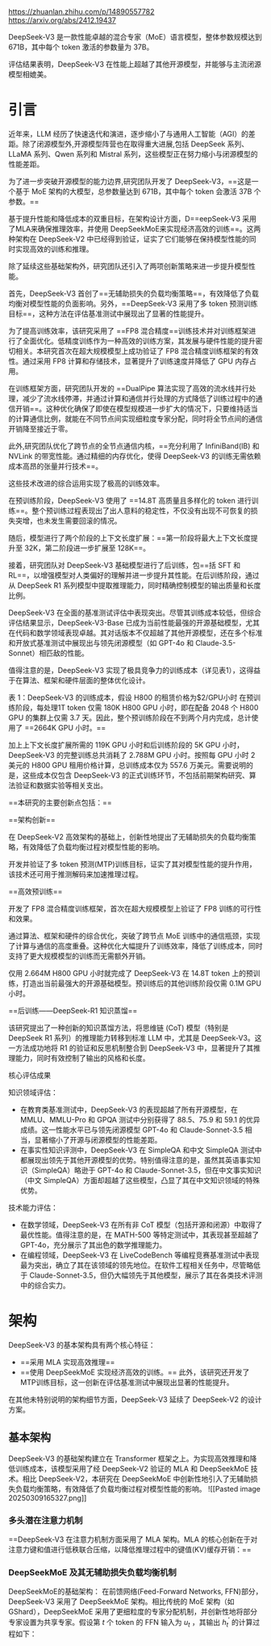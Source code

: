 https://zhuanlan.zhihu.com/p/14890557782
https://arxiv.org/abs/2412.19437

DeepSeek-V3 是一款性能卓越的混合专家（MoE）语言模型，整体参数规模达到 671B，其中每个 token 激活的参数量为 37B。

评估结果表明，DeepSeek-V3 在性能上超越了其他开源模型，并能够与主流闭源模型相媲美。

# 引言
近年来，LLM 经历了快速迭代和演进，逐步缩小了与通用人工智能（AGI）的差距。除了闭源模型外,开源模型阵营也在取得重大进展,包括 DeepSeek 系列、LLaMA 系列、Qwen 系列和 Mistral 系列，这些模型正在努力缩小与闭源模型的性能差距。

为了进一步突破开源模型的能力边界,研究团队开发了 DeepSeek-V3，==这是一个基于 MoE 架构的大模型，总参数量达到 671B，其中每个 token 会激活 37B 个参数。==

基于提升性能和降低成本的双重目标，在架构设计方面，D==eepSeek-V3 采用了MLA来确保推理效率，并使用 DeepSeekMoE来实现经济高效的训练==。这两种架构在 DeepSeek-V2 中已经得到验证，证实了它们能够在保持模型性能的同时实现高效的训练和推理。

除了延续这些基础架构外，研究团队还引入了两项创新策略来进一步提升模型性能。

首先，DeepSeek-V3 首创了==无辅助损失的负载均衡策略==，有效降低了负载均衡对模型性能的负面影响。另外，==DeepSeek-V3 采用了多 token 预测训练目标==，这种方法在评估基准测试中展现出了显著的性能提升。

为了提高训练效率，该研究采用了 ==FP8 混合精度==训练技术并对训练框架进行了全面优化。低精度训练作为一种高效的训练方案，其发展与硬件性能的提升密切相关。本研究首次在超大规模模型上成功验证了 FP8 混合精度训练框架的有效性。通过采用 FP8 计算和存储技术，显著提升了训练速度并降低了 GPU 内存占用。

在训练框架方面，研究团队开发的 ==DualPipe 算法实现了高效的流水线并行处理，减少了流水线停滞，并通过计算和通信并行处理的方式降低了训练过程中的通信开销==。这种优化确保了即使在模型规模进一步扩大的情况下，只要维持适当的计算通信比例，就能在不同节点间实现细粒度专家分配，同时将全节点间的通信开销降至接近于零。

此外,研究团队优化了跨节点的全节点通信内核，==充分利用了 InfiniBand(IB) 和 NVLink 的带宽性能。通过精细的内存优化，使得 DeepSeek-V3 的训练无需依赖成本高昂的张量并行技术==。

这些技术改进的综合运用实现了极高的训练效率。

在预训练阶段，DeepSeek-V3 使用了 ==14.8T 高质量且多样化的 token 进行训练==。整个预训练过程表现出了出人意料的稳定性，不仅没有出现不可恢复的损失突增，也未发生需要回滚的情况。

随后，模型进行了两个阶段的上下文长度扩展：==第一阶段将最大上下文长度提升至 32K，第二阶段进一步扩展至 128K==。

接着，研究团队对 DeepSeek-V3 基础模型进行了后训练，包==括 SFT 和 RL==，以增强模型对人类偏好的理解并进一步提升其性能。在后训练阶段，通过从 DeepSeek R1 系列模型中提取推理能力，同时精确控制模型的输出质量和长度比例。

DeepSeek-V3 在全面的基准测试评估中表现突出。尽管其训练成本较低，但综合评估结果显示，DeepSeek-V3-Base 已成为当前性能最强的开源基础模型，尤其在代码和数学领域表现卓越。其对话版本不仅超越了其他开源模型，还在多个标准和开放式基准测试中展现出与领先闭源模型（如 GPT-4o 和 Claude-3.5-Sonnet）相匹敌的性能。

值得注意的是，DeepSeek-V3 实现了极具竞争力的训练成本（详见表1），这得益于在算法、框架和硬件层面的整体优化设计。


表 1：DeepSeek-V3 的训练成本，假设 H800 的租赁价格为$2/GPU小时
在预训练阶段，每处理1T token 仅需 180K H800 GPU 小时，即在配备 2048 个 H800 GPU 的集群上仅需 3.7 天。因此，整个预训练阶段在不到两个月内完成，总计使用了 ==2664K GPU 小时。==

加上上下文长度扩展所需的 119K GPU 小时和后训练阶段的 5K GPU 小时，DeepSeek-V3 的完整训练总共消耗了 2.788M GPU 小时。按照每 GPU 小时 2 美元的 H800 GPU 租用价格计算，总训练成本仅为 557.6 万美元。需要说明的是，这些成本仅包含 DeepSeek-V3 的正式训练环节，不包括前期架构研究、算法验证和数据实验等相关支出。

==本研究的主要创新点包括：==

==架构创新==

在 DeepSeek-V2 高效架构的基础上，创新性地提出了无辅助损失的负载均衡策略，有效降低了负载均衡过程对模型性能的影响。

开发并验证了多 token 预测(MTP)训练目标，证实了其对模型性能的提升作用，该技术还可用于推测解码来加速推理过程。

==高效预训练==

开发了 FP8 混合精度训练框架，首次在超大规模模型上验证了 FP8 训练的可行性和效果。

通过算法、框架和硬件的综合优化，突破了跨节点 MoE 训练中的通信瓶颈，实现了计算与通信的高度重叠。这种优化大幅提升了训练效率，降低了训练成本，同时支持了更大规模模型的训练而无需额外开销。

仅用 2.664M H800 GPU 小时就完成了 DeepSeek-V3 在 14.8T token 上的预训练，打造出当前最强大的开源基础模型。预训练后的其他训练阶段仅需 0.1M GPU 小时。

==后训练——DeepSeek-R1 知识蒸馏==

该研究提出了一种创新的知识蒸馏方法，将思维链 (CoT) 模型（特别是 DeepSeek R1 系列）的推理能力转移到标准 LLM 中，尤其是 DeepSeek-V3。这一方法成功地将 R1 的验证和反思机制整合到 DeepSeek-V3 中，显著提升了其推理能力，同时有效控制了输出的风格和长度。

核心评估成果

知识领域评估：
- 在教育类基准测试中，DeepSeek-V3 的表现超越了所有开源模型，在 MMLU、MMLU-Pro 和 GPQA 测试中分别获得了 88.5、75.9 和 59.1 的优异成绩。这一性能水平已与领先闭源模型 GPT-4o 和 Claude-Sonnet-3.5 相当，显著缩小了开源与闭源模型的性能差距。
- 在事实性知识评测中，DeepSeek-V3 在 SimpleQA 和中文 SimpleQA 测试中都展现出领先于其他开源模型的优势。特别值得注意的是，虽然其英语事实知识（SimpleQA）略逊于 GPT-4o 和 Claude-Sonnet-3.5，但在中文事实知识（中文 SimpleQA）方面却超越了这些模型，凸显了其在中文知识领域的特殊优势。

技术能力评估：
- 在数学领域，DeepSeek-V3 在所有非 CoT 模型（包括开源和闭源）中取得了最优性能。值得注意的是，在 MATH-500 等特定测试中，其表现甚至超越了 GPT-4o，充分展示了其出色的数学推理能力。
- 在编程领域，DeepSeek-V3 在 LiveCodeBench 等编程竞赛基准测试中表现最为突出，确立了其在该领域的领先地位。在软件工程相关任务中，尽管略低于 Claude-Sonnet-3.5，但仍大幅领先于其他模型，展示了其在各类技术评测中的综合实力。


# 架构
DeepSeek-V3 的基本架构具有两个核心特征：

- ==采用 MLA 实现高效推理==
- ==使用 DeepSeekMoE 实现经济高效的训练。==
此外，该研究还开发了MTP训练目标，这一创新在评估基准测试中展现出显著的性能提升。

在其他未特别说明的架构细节方面，DeepSeek-V3 延续了 DeepSeek-V2 的设计方案。

## 基本架构
DeepSeek-V3 的基础架构建立在 Transformer 框架之上。为实现高效推理和降低训练成本，该模型采用了经 DeepSeek-V2 验证的 MLA 和 DeepSeekMoE 技术。相比 DeepSeek-V2，本研究在 DeepSeekMoE 中创新性地引入了无辅助损失负载均衡策略，有效降低了负载均衡过程对模型性能的影响。
![[Pasted image 20250309165327.png]]

### 多头潜在注意力机制

==DeepSeek-V3 在注意力机制方面采用了 MLA 架构。MLA 的核心创新在于对注意力键和值进行低秩联合压缩，以降低推理过程中的键值(KV)缓存开销：==

### DeepSeekMoE 及其无辅助损失负载均衡机制
DeepSeekMoE的基础架构： 在前馈网络(Feed-Forward Networks, FFN)部分，DeepSeek-V3 采用了 DeepSeekMoE 架构。相比传统的 MoE 架构（如 GShard），DeepSeekMoE 采用了更细粒度的专家分配机制，并创新性地将部分专家设置为共享专家。假设第 $t$ 个 token 的 FFN 输入为 $u_t$ ，其输出 $h_t^{\prime}$ 的计算过程如下：